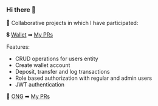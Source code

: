 ### Hi there 👋

<!--
**diego-balde/diego-balde** is a ✨ _special_ ✨ repository because its `README.md` (this file) appears on your GitHub profile.

Here are some ideas to get you started:

- 🔭 I’m currently working on ...
- 🌱 I’m currently learning ...
- 👯 I’m looking to collaborate on ...
- 🤔 I’m looking for help with ...
- 💬 Ask me about ...
- 📫 How to reach me: ...
- 😄 Pronouns: ...
- ⚡ Fun fact: ...
-->

🤝 Collaborative projects in which I have participated:

💲 [Wallet](https://github.com/emmanuelranone/AlkemyWallet) ➡ [My PRs](https://github.com/emmanuelranone/AlkemyWallet/pulls?q=is%3Apr+is%3Amerged+author%3Adiego-balde+)

Features:
- CRUD operations for users entity
- Create wallet account
- Deposit, transfer and log transactions
- Role based authorization with regular and admin users
- JWT authentication

🙌 [ONG](https://github.com/alkemyTech/OT280-server/tree/develop) ➡ [My PRs](https://github.com/alkemyTech/OT280-server/pulls?q=is%3Apr+is%3Amerged+author%3Adiego-balde+)

